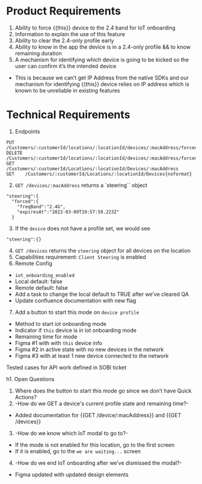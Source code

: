 # Product Requirements

1. Ability to force {{this}} device to the 2.4 band for IoT onboarding
2. Information to explain the use of this feature
3. Ability to clear the 2.4-only profile early
4. Ability to know in the app the device is in a 2.4-only profile && to know remaining duration
5. A mechanism for identifying which device is going to be kicked so the user can confirm it’s the intended device
  *  This is because we can’t get IP Address from the native SDKs and our mechanism for identifying {{this}} device relies on IP address which is known to be unreliable in existing features

# Technical Requirements

1. Endpoints
```
PUT    /Customers/:customerId/locations/:locationId/devices/:macAddress/forcedSteer
DELETE /Customers/:customerId/locations/:locationId/devices/:macAddress/forcedSteer
GET    /Customers/:customerId/Locations/:locationId/Devices/:macAddress
GET    /Customers/:customerId/Locations/:locationId/Devices{noformat}
```

2. `GET /devices/:macAddress` returns a `steering`` object
```
"steering":{
  "forced":{
    "freqBand":"2.4G",
    "expiresAt":"2022-03-09T19:57:59.223Z"
  }
```
3. If the `device` does not have a profile set, we would see
```
"steering":{}
```
4. `GET /devices` returns the `steering` object for all devices on the location
5. Capabilities requirement: `Client Steering` is enabled
6. Remote Config
  * `iot_onboarding_enabled`
  * Local default: false
  * Remote default: false
  * Add a task to change the local default to TRUE after we’ve cleared QA
  * Update confluence documentation with new flag
7. Add a button to start this mode on `device profile`
  * Method to start iot onboarding mode
  * Indicator if `this` device is in iot onboarding mode
  * Remaining time for mode
  * Figma #1 with with `this` device info
  * Figma #2 in active state with no new devices in the network
  * Figma #3 with at least 1 new device connected to the network

Tested cases for API work defined in SOBI ticket 

h1. Open Questions

1. Where does the button to start this mode go since we don’t have Quick Actions?
2. -How do we GET a device's current profile state and remaining time?-
  * Added documentation for {{GET /device/:macAddress}} and {{GET /devices}}
3. -How do we know which IoT modal to go to?-
  * If the mode is not enabled for this location, go to the first screen
  * If it is enabled, go to the `we are waiting...` screen
4. -How do we end IoT onboarding after we’ve dismissed the modal?-
  * Figma updated with updated design elements
